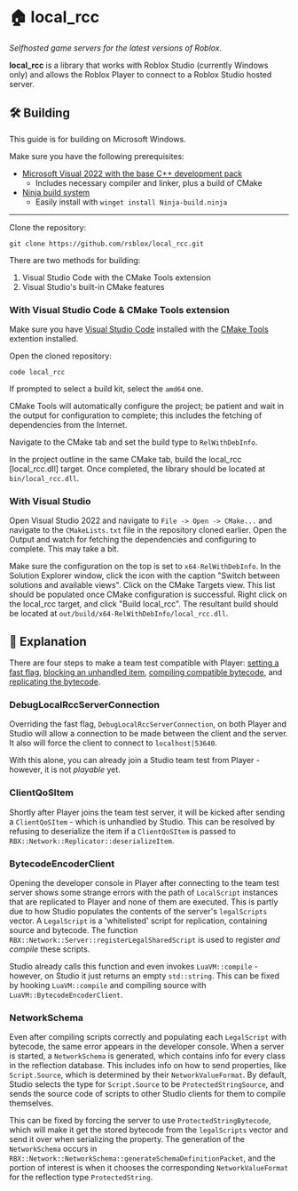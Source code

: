 # 🏠 local_rcc

*Selfhosted game servers for the latest versions of Roblox.*

**local_rcc** is a library that works with Roblox Studio (currently Windows only)
and allows the Roblox Player to connect to a Roblox Studio hosted server.

## 🛠️ Building

This guide is for building on Microsoft Windows.

Make sure you have the following prerequisites:

- [Microsoft Visual 2022 with the base C++ development pack](https://visualstudio.microsoft.com/vs/features/cplusplus/)
    - Includes necessary compiler and linker, plus a build of CMake
- [Ninja build system](https://ninja-build.org/)
    - Easily install with `winget install Ninja-build.ninja`

---

Clone the repository:
```
git clone https://github.com/rsblox/local_rcc.git
```

There are two methods for building:

1. Visual Studio Code with the CMake Tools extension
2. Visual Studio's built-in CMake features

### With Visual Studio Code & CMake Tools extension

Make sure you have [Visual Studio Code](https://code.visualstudio.com/)
installed with the [CMake Tools](https://marketplace.visualstudio.com/items?itemName=ms-vscode.cmake-tools)
extention installed.

Open the cloned repository:
```
code local_rcc
```

If prompted to select a build kit, select the `amd64` one.

CMake Tools will automatically configure the project; be patient and wait in
the output for configuration to complete; this includes the fetching of
dependencies from the Internet.

Navigate to the CMake tab and set the build type to `RelWithDebInfo`.

In the project outline in the same CMake tab, build the local_rcc
[local_rcc.dll] target. Once completed, the library should be located at
`bin/local_rcc.dll`.

### With Visual Studio

Open Visual Studio 2022 and navigate to `File -> Open -> CMake...` and navigate
to the `CMakeLists.txt` file in the repository cloned earlier. Open the Output
and watch for fetching the dependencies and configuring to complete. This may
take a bit.

Make sure the configuration on the top is set to `x64-RelWithDebInfo`. In the
Solution Explorer window, click the icon with the caption "Switch between
solutions and available views". Click on the CMake Targets view. This list
should be populated once CMake configuration is successful. Right click on the
local_rcc target, and click "Build local_rcc". The resultant build should be
located at `out/build/x64-RelWithDebInfo/local_rcc.dll`.

## 📖 Explanation

There are four steps to make a team test compatible with Player:
[setting a fast flag](#debuglocalrccserverconnection),
[blocking an unhandled item](#clientqositem),
[compiling compatible bytecode](#bytecodeencoderclient),
and [replicating the bytecode](#networkschema).

### DebugLocalRccServerConnection

Overriding the fast flag, `DebugLocalRccServerConnection`, on both Player and
Studio will allow a connection to be made between the client and the server.
It also will force the client to connect to `localhost|53640`.

With this alone, you can already join a Studio team test from Player - however,
it is not _playable_ yet.

### ClientQoSItem

<!-- 👀 -->

Shortly after Player joins the team test server, it will be kicked after
sending a `ClientQoSItem` - which is unhandled by Studio. This can be resolved
by refusing to deserialize the item if a `ClientQoSItem` is passed to
`RBX::Network::Replicator::deserializeItem`.

### BytecodeEncoderClient

Opening the developer console in Player after connecting to the team test
server shows some strange errors with the path of `LocalScript` instances that
are replicated to Player and none of them are executed. This is partly due to
how Studio populates the contents of the server's `legalScripts` vector. A
`LegalScript` is a 'whitelisted' script for replication, containing source and
bytecode. The function `RBX::Network::Server::registerLegalSharedScript` is
used to register _and compile_ these scripts.

Studio already calls this function and even invokes `LuaVM::compile` - however,
on Studio it just returns an empty `std::string`. This can be fixed by hooking
`LuaVM::compile` and compiling source with `LuaVM::BytecodeEncoderClient`.

### NetworkSchema

Even after compiling scripts correctly and populating each `LegalScript` with
bytecode, the same error appears in the developer console. When a server is
started, a `NetworkSchema` is generated, which contains info for every class in
the reflection database. This includes info on how to send properties, like
`Script.Source`, which is determined by their `NetworkValueFormat`. By default,
Studio selects the type for `Script.Source` to be `ProtectedStringSource`, and
sends the source code of scripts to other Studio clients for them to compile
themselves.

This can be fixed by forcing the server to use `ProtectedStringBytecode`, which
will make it get the stored bytecode from the `legalScripts` vector and send it
over when serializing the property. The generation of the `NetworkSchema`
occurs in `RBX::Network::NetworkSchema::generateSchemaDefinitionPacket`, and
the portion of interest is when it chooses the corresponding
`NetworkValueFormat` for the reflection type `ProtectedString`.
